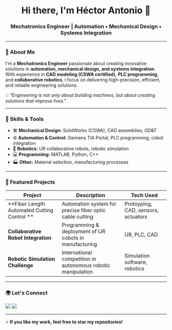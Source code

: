 <h1 align="center">Hi there, I'm Héctor Antonio 👋</h1>
<h3 align="center">Mechatronics Engineer | Automation • Mechanical Design • Systems Integration</h3>

---

### 🚀 About Me
I'm a **Mechatronics Engineer** passionate about creating innovative solutions in **automation, mechanical design, and systems integration**.  
With experience in **CAD modeling (CSWA certified)**, **PLC programming**, and **collaborative robotics**, I focus on delivering high-precision, efficient, and reliable engineering solutions.

💡 *"Engineering is not only about building machines, but about creating solutions that improve lives."*

---

### 🔧 Skills & Tools
- 🛠 **Mechanical Design:** SolidWorks (CSWA), CAD assemblies, GD&T  
- ⚙️ **Automation & Control:** Siemens TIA Portal, PLC programming, cobot integration  
- 🤖 **Robotics:** UR collaborative robots, robotic simulation  
- 💻 **Programming:** MATLAB, Python, C++
- 🏭 **Other:** Material selection, manufacturing processes  

---

### 📂 Featured Projects
| Project | Description | Tech Used |
|---------|-------------|-----------|
| **Fiber Length Automated Cutting Control ** | Automation system for precise fiber optic cable cutting | Protoyping, CAD, sensors, actuators|
| **Collaborative Robot Integration** | Programming & deployment of UR cobots in manufacturing | UR, PLC, CAD |
| **Robotic Simulation Challenge** | International competition in autonomous robotic manipulation | Simulation software, robotics |

---

### 🌍 Let's Connect
<p align="left">
<a href="www.linkedin.com/in/hectordltr23" target="_blank"><img src="https://img.shields.io/badge/LinkedIn-0A66C2?style=for-the-badge&logo=linkedin&logoColor=white"/></a>
<a href="mailto:hectordltr02@gmail.com"><img src="https://img.shields.io/badge/Email-D14836?style=for-the-badge&logo=gmail&logoColor=white"/></a>
<!-- <a href="https://yourportfolio.com" target="_blank"><img src="https://img.shields.io/badge/Portfolio-000000?style=for-the-badge&logo=About.me&logoColor=white"/></a> -->
</p>

---

⭐ **If you like my work, feel free to star my repositories!**
